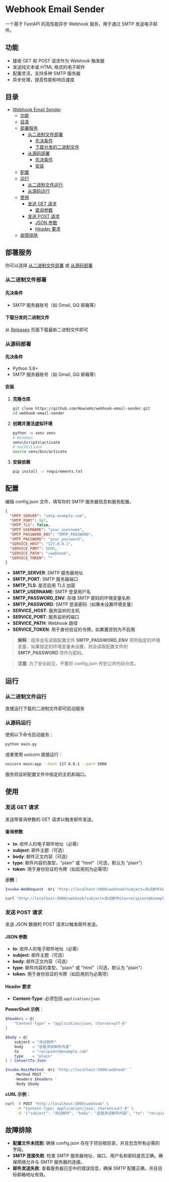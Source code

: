 # Webhook Email Sender

一个基于 FastAPI 的高性能异步 Webhook 服务，用于通过 SMTP 发送电子邮件。

## 功能

- 接收 GET 和 POST 请求作为 Webhook 触发器
- 发送纯文本或 HTML 格式的电子邮件
- 配置灵活，支持多种 SMTP 服务器
- 异步处理，提高性能和响应速度

## 目录

- [Webhook Email Sender](#webhook-email-sender)
  - [功能](#功能)
  - [目录](#目录)
  - [部署服务](#部署服务)
    - [从二进制文件部署](#从二进制文件部署)
      - [先决条件](#先决条件)
      - [下载分发的二进制文件](#下载分发的二进制文件)
    - [从源码部署](#从源码部署)
      - [先决条件](#先决条件-1)
      - [安装](#安装)
  - [配置](#配置)
  - [运行](#运行)
    - [从二进制文件运行](#从二进制文件运行)
    - [从源码运行](#从源码运行)
  - [使用](#使用)
    - [发送 GET 请求](#发送-get-请求)
      - [查询参数](#查询参数)
    - [发送 POST 请求](#发送-post-请求)
      - [JSON 参数](#json-参数)
      - [Header 要求](#header-要求)
  - [故障排除](#故障排除)

## 部署服务

你可以选择 [从二进制文件部署](#从二进制文件部署) 或 [从源码部署](#从源码部署)

### 从二进制文件部署

#### 先决条件

- SMTP 服务器账号（如 Gmail, QQ 邮箱等）

#### 下载分发的二进制文件

从 [Releases](https://github.com/HowieHz/webhook-email-sender/releases) 页面下载最新二进制文件即可

### 从源码部署

#### 先决条件

- Python 3.8+
- SMTP 服务器账号（如 Gmail, QQ 邮箱等）

#### 安装

1. **克隆仓库**

   ```bash
   git clone https://github.com/HowieHz/webhook-email-sender.git
   cd webhook-email-sender
   ```

2. **创建并激活虚拟环境**

   ```bash
   python -m venv venv
   # Windows
   venv\Scripts\activate
   # macOS/Linux
   source venv/bin/activate
   ```

3. **安装依赖**

   ```bash
   pip install -r requirements.txt
   ```

## 配置

编辑 config.json 文件，填写你的 SMTP 服务器信息和服务配置。

```json
{
  "SMTP_SERVER": "smtp.example.com",
  "SMTP_PORT": 587,
  "SMTP_TLS": false,
  "SMTP_USERNAME": "your_username",
  "SMTP_PASSWORD_ENV": "SMTP_PASSWORD",
  "SMTP_PASSWORD": "your_password",
  "SERVICE_HOST": "127.0.0.1",
  "SERVICE_PORT": 5000,
  "SERVICE_PATH": "/webhook",
  "SERVICE_TOKEN": ""
}
```

- **SMTP_SERVER**: SMTP 服务器地址
- **SMTP_PORT**: SMTP 服务器端口
- **SMTP_TLS**: 是否启用 TLS 加密
- **SMTP_USERNAME**: SMTP 登录用户名
- **SMTP_PASSWORD_ENV**: 存储 SMTP 密码的环境变量名称
- **SMTP_PASSWORD**: SMTP 登录密码（如果未设置环境变量）
- **SERVICE_HOST**: 服务监听的主机
- **SERVICE_PORT**: 服务监听的端口
- **SERVICE_PATH**: Webhook 路径
- **SERVICE_TOKEN**: 用于身份验证的令牌，如果置空则为不启用

> **解释**：程序会先读取配置文件 **SMTP_PASSWORD_ENV** 项所指定的环境变量，如果指定的环境变量未设置，则会读取配置文件的 **SMTP_PASSWORD**  项作为密码。

> **注意**: 为了安全起见，不要将 config.json 传到公共代码仓库。

## 运行

### 从二进制文件运行

直接运行下载的二进制文件即可启动服务

### 从源码运行

使用以下命令启动服务：

```bash
python main.py
```

或者使用 uvicorn 直接运行：

```bash
uvicorn main:app --host 127.0.0.1 --port 5000
```

服务将监听配置文件中指定的主机和端口。

## 使用

### 发送 GET 请求

发送带查询参数的 GET 请求以触发邮件发送。

#### 查询参数

- **to**: 收件人的电子邮件地址（必需）
- **subject**: 邮件主题（可选）
- **body**: 邮件正文内容（可选）
- **type**: 邮件内容的类型，"plain" 或 "html"（可选，默认为 "plain"）
- **token**: 用于身份验证的令牌（如启用则为必需项）


**示例**：

```powershell
Invoke-WebRequest -Uri "http://localhost:5000/webhook?subject=测试邮件&to=recipient@example.com&body=这是测试邮件内容" -Method GET
```

```bash
curl "http://localhost:5000/webhook?subject=测试邮件&to=recipient@example.com&body=这是测试邮件内容"
```

### 发送 POST 请求

发送 JSON 数据的 POST 请求以触发邮件发送。

#### JSON 参数

- **to**: 收件人的电子邮件地址（必需）
- **subject**: 邮件主题（可选）
- **body**: 邮件正文内容（可选）
- **type**: 邮件内容的类型，"plain" 或 "html"（可选，默认为 "plain"）
- **token**: 用于身份验证的令牌（如启用则为必需项）

#### Header 要求

- **Content-Type**: 必须包括 `application/json`

**PowerShell 示例**：

```powershell
$headers = @{
    "Content-Type" = "application/json; charset=utf-8"
}

$body = @{
    subject = "测试邮件"
    body    = "这是测试邮件内容"
    to      = "recipient@example.com"
    type    = "plain"
} | ConvertTo-Json

Invoke-RestMethod -Uri "http://localhost:5000/webhook" `
    -Method POST `
    -Headers $headers `
    -Body $body
```

**cURL 示例**：

```bash
curl -X POST "http://localhost:5000/webhook" \
     -H "Content-Type: application/json; charset=utf-8" \
     -d '{"subject": "测试邮件", "body": "这是测试邮件内容", "to": "recipient@example.com", "type": "plain"}'
```

## 故障排除

- **配置文件未找到**: 确保 config.json 存在于项目根目录，并且包含所有必需的字段。
- **SMTP 连接失败**: 检查 SMTP 服务器地址、端口、用户名和密码是否正确。确保网络允许与 SMTP 服务器的连接。
- **邮件发送失败**: 查看服务器日志中的错误信息，确保 SMTP 配置正确，并且目标邮箱地址有效。
